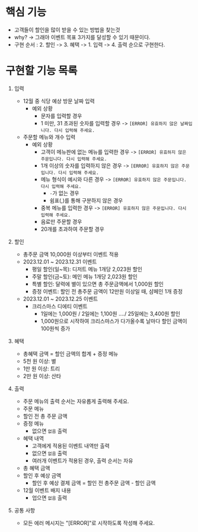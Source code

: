 # 핵심 기능
- 고객들이 할인을 많이 받을 수 있는 방법을 찾는것
- why? -> 그래야 이벤트 목표 3가지를 달성할 수 있기 때문이다.
- 구현 순서 : 2. 할인 -> 3. 혜택 -> 1. 입력 -> 4. 출력 순으로 구현한다.

# 구현할 기능 목록
1. 입력
   - 12월 중 식당 예상 방문 날짜 입력
     - 예외 상황
       - 문자를 입력할 경우
       - 1 미만, 31 초과된 숫자를 입력할 경우 -> `[ERROR] 유효하지 않은 날짜입니다. 다시 입력해 주세요.`
   - 주문할 메뉴와 개수 입력
     - 예외 상황
       - 고객이 메뉴판에 없는 메뉴를 입력한 경우 -> `[ERROR] 유효하지 않은 주문입니다. 다시 입력해 주세요.`
       - 1개 이상의 숫자를 입력하지 않은 경우 -> `[ERROR] 유효하지 않은 주문입니다. 다시 입력해 주세요.`
       - 메뉴 형식이 예시와 다른 경우 -> `[ERROR] 유효하지 않은 주문입니다. 다시 입력해 주세요.`
         - `-`가 없는 경우
         - 쉼표(,)를 통해 구분하지 않은 경우
       - 중복 메뉴를 입력한 경우 -> `[ERROR] 유효하지 않은 주문입니다. 다시 입력해 주세요.`
       - 음료만 주문할 경우
       - 20개를 초과하여 주문할 경우

2. 할인
   - 총주문 금액 10,000원 이상부터 이벤트 적용
   - 2023.12.01 ~ 2023.12.31 이벤트
     - 평일 할인(일~목): 디저트 메뉴 1개당 2,023원 할인
     - 주말 할인(금~토): 메인 메뉴 1개당 2,023원 할인
     - 특별 할인: 달력에 별이 있으면 총 주문금액에서 1,000원 할인
     - 증정 이벤트: 할인 전 총주문 금액이 12만원 이상일 때, 샴페인 1개 증정
   - 2023.12.01 ~ 2023.12.25 이벤트
     - 크리스마스 디에티 이벤트
       - 1일에는 1,000원 / 2일에는 1,100원 ..../ 25일에는 3,400원 할인
       - 1,000원으로 시작하여 크리스마스가 다가올수록 날마다 할인 금액이 100원씩 증가  
   
3. 혜택
   - 총혜택 금액 = 할인 금액의 합계 + 증정 메뉴
   - 5천 원 이상: 별
   - 1만 원 이상: 트리
   - 2만 원 이상: 산타    


4. 출력
   - 주문 메뉴의 출력 순서는 자유롭게 출력해 주세요.
   - 주문 메뉴
   - 할인 전 총 주문 금액
   - 증정 메뉴 
     - 없으면 `없음` 출력
   - 혜택 내역
     - 고객에게 적용된 이벤트 내역만 출력
     - 없으면 `없음` 출력
     - 여러개 이벤트가 적용된 경우, 출력 순서는 자유
   - 총 혜택 금액
   - 할인 후 예상 금액 
     - 할인 후 예상 결제 금액 = 할인 전 총주문 금액 - 할인 금액
   - 12월 이벤트 배지 내용
     - 업으면 `없음` 출력


5. 공통 사항
   - 모든 에러 메시지는 "[ERROR]"로 시작하도록 작성해 주세요.
